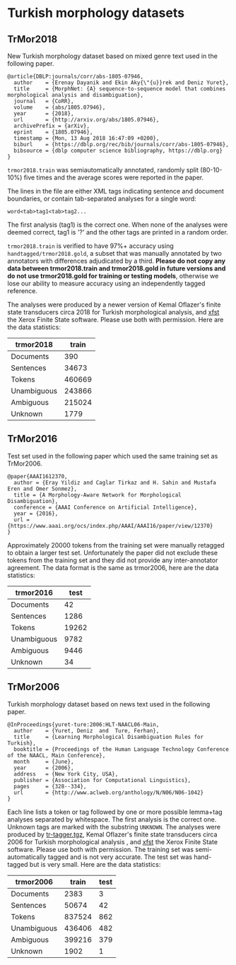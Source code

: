 # Turkish morphology datasets

## TrMor2018

New Turkish morphology dataset based on mixed genre text used in the following paper.

```
@article{DBLP:journals/corr/abs-1805-07946,
  author    = {Erenay Dayanik and Ekin Aky{\"{u}}rek and Deniz Yuret},
  title     = {MorphNet: {A} sequence-to-sequence model that combines morphological analysis and disambiguation},
  journal   = {CoRR},
  volume    = {abs/1805.07946},
  year      = {2018},
  url       = {http://arxiv.org/abs/1805.07946},
  archivePrefix = {arXiv},
  eprint    = {1805.07946},
  timestamp = {Mon, 13 Aug 2018 16:47:09 +0200},
  biburl    = {https://dblp.org/rec/bib/journals/corr/abs-1805-07946},
  bibsource = {dblp computer science bibliography, https://dblp.org}
}
```

`trmor2018.train` was semiautomatically annotated, randomly split (80-10-10%) five times and
the average scores were reported in the paper. 

The lines in the file are either XML tags indicating sentence and document boundaries, or
contain tab-separated analyses for a single word:

```
word<tab>tag1<tab>tag2...
```

The first analysis (tag1) is the correct one. When none of the analyses were deemed correct,
tag1 is '?' and the other tags are printed in a random order.

`trmor2018.train` is verified to have 97%+ accuracy using `handtagged/trmor2018.gold`, a
subset that was manually annotated by two annotators with differences adjudicated by a
third. **Please do not copy any data between trmor2018.train and trmor2018.gold in future
versions and do not use trmor2018.gold for training or testing models**, otherwise we lose
our ability to measure accuracy using an independently tagged reference.

The analyses were produced by a newer version of Kemal Oflazer's finite state transducers
circa 2018 for Turkish morphological analysis, and [xfst](http://www.fsmbook.com) the Xerox
Finite State software. Please use both with permission.  Here are the data statistics:

|trmor2018	|train	|
|-----------|-------|
|Documents	|390	|
|Sentences	|34673	|
|Tokens 	|460669	|
|Unambiguous|243866	|
|Ambiguous	|215024	|
|Unknown	|1779	|


## TrMor2016

Test set used in the following paper which used the same training set as TrMor2006.
```
@paper{AAAI1612370,
  author = {Eray Yildiz and Caglar Tirkaz and H. Sahin and Mustafa Eren and Omer Sonmez},
  title = {A Morphology-Aware Network for Morphological Disambiguation},
  conference = {AAAI Conference on Artificial Intelligence},
  year = {2016},
  url = {https://www.aaai.org/ocs/index.php/AAAI/AAAI16/paper/view/12370}
}
```

Approximately 20000 tokens from the training set were manually retagged to obtain a larger
test set. Unfortunately the paper did not exclude these tokens from the training set and
they did not provide any inter-annotator agreement. The data format is the same as
trmor2006, here are the data statistics:

|trmor2016	|test  |
|-----------|------|
|Documents	|42	   |
|Sentences	|1286  |
|Tokens 	|19262 |
|Unambiguous|9782  |
|Ambiguous	|9446  |
|Unknown	|34    |

## TrMor2006

Turkish morphology dataset based on news text used in the following paper. 
```
@InProceedings{yuret-ture:2006:HLT-NAACL06-Main,
  author    = {Yuret, Deniz  and  Ture, Ferhan},
  title     = {Learning Morphological Disambiguation Rules for Turkish},
  booktitle = {Proceedings of the Human Language Technology Conference of the NAACL, Main Conference},
  month     = {June},
  year      = {2006},
  address   = {New York City, USA},
  publisher = {Association for Computational Linguistics},
  pages     = {328--334},
  url       = {http://www.aclweb.org/anthology/N/N06/N06-1042}
}
```

Each line lists a token or tag followed by one or more possible lemma+tag analyses separated
by whitespace. The first analysis is the correct one. Unknown tags are marked with the
substring `UNKNOWN`.  The analyses were produced by
[tr-tagger.tgz](http://deniz.yuret.com/turkish/tr-tagger.tgz), Kemal Oflazer's finite state
transducers circa 2006 for Turkish morphological analysis , and
[xfst](http://www.fsmbook.com) the Xerox Finite State software. Please use both with
permission. The training set was semi-automatically tagged and is not very accurate. The
test set was hand-tagged but is very small. Here are the data statistics:

|trmor2006	|train	|test|
|-----------|-------|----|
|Documents	|2383	|3	 |
|Sentences	|50674	|42	 |
|Tokens 	|837524	|862 |
|Unambiguous|436406	|482 |
|Ambiguous	|399216	|379 |
|Unknown	|1902	|1	 |
